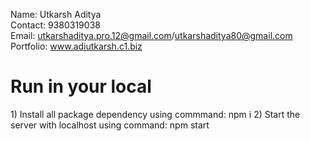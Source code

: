 Name: Utkarsh Aditya<br>
Contact: 9380319038<br>
Email: utkarshaditya.pro.12@gmail.com/utkarshaditya80@gmail.com <br>
Portfolio: www.adiutkarsh.c1.biz <br>

<h1>Run in your local </h1>
1) Install all package dependency using commmand: npm i
2) Start the server with localhost using command: npm start

